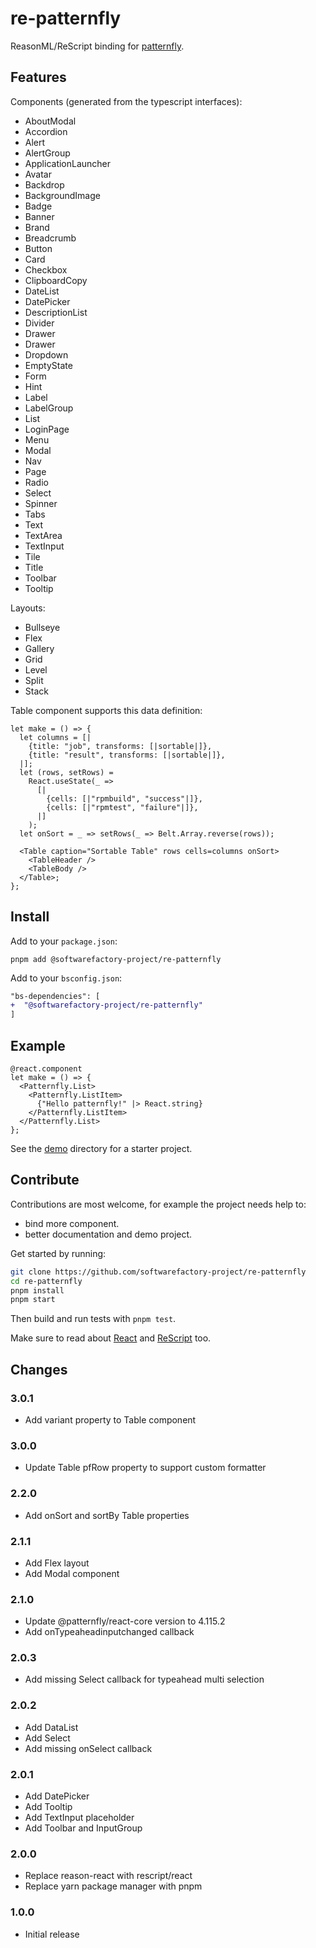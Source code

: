 # re-patternfly

ReasonML/ReScript binding for [patternfly][patternfly].

## Features

Components (generated from the typescript interfaces):

- AboutModal
- Accordion
- Alert
- AlertGroup
- ApplicationLauncher
- Avatar
- Backdrop
- BackgroundImage
- Badge
- Banner
- Brand
- Breadcrumb
- Button
- Card
- Checkbox
- ClipboardCopy
- DateList
- DatePicker
- DescriptionList
- Divider
- Drawer
- Drawer
- Dropdown
- EmptyState
- Form
- Hint
- Label
- LabelGroup
- List
- LoginPage
- Menu
- Modal
- Nav
- Page
- Radio
- Select
- Spinner
- Tabs
- Text
- TextArea
- TextInput
- Tile
- Title
- Toolbar
- Tooltip

Layouts:

- Bullseye
- Flex
- Gallery
- Grid
- Level
- Split
- Stack

Table component supports this data definition:

```reason
let make = () => {
  let columns = [|
    {title: "job", transforms: [|sortable|]},
    {title: "result", transforms: [|sortable|]},
  |];
  let (rows, setRows) =
    React.useState(_ =>
      [|
        {cells: [|"rpmbuild", "success"|]},
        {cells: [|"rpmtest", "failure"|]},
      |]
    );
  let onSort = _ => setRows(_ => Belt.Array.reverse(rows));

  <Table caption="Sortable Table" rows cells=columns onSort>
    <TableHeader />
    <TableBody />
  </Table>;
};
```

## Install

Add to your `package.json`:

```
pnpm add @softwarefactory-project/re-patternfly
```

Add to your `bsconfig.json`:

```diff
"bs-dependencies": [
+  "@softwarefactory-project/re-patternfly"
]
```

## Example

```rescript
@react.component
let make = () => {
  <Patternfly.List>
    <Patternfly.ListItem>
      {"Hello patternfly!" |> React.string}
    </Patternfly.ListItem>
  </Patternfly.List>
};
```

See the [demo](./demo) directory for a starter project.

## Contribute

Contributions are most welcome, for example the project needs help to:

- bind more component.
- better documentation and demo project.

Get started by running:

```sh
git clone https://github.com/softwarefactory-project/re-patternfly
cd re-patternfly
pnpm install
pnpm start
```

Then build and run tests with `pnpm test`.

Make sure to read about [React][reason-react] and [ReScript][rescript-lang] too.

## Changes

### 3.0.1

- Add variant property to Table component

### 3.0.0

- Update Table pfRow property to support custom formatter

### 2.2.0

- Add onSort and sortBy Table properties

### 2.1.1

- Add Flex layout
- Add Modal component

### 2.1.0

- Update @patternfly/react-core version to 4.115.2
- Add onTypeaheadinputchanged callback

### 2.0.3

- Add missing Select callback for typeahead multi selection

### 2.0.2

- Add DataList
- Add Select
- Add missing onSelect callback

### 2.0.1

- Add DatePicker
- Add Tooltip
- Add TextInput placeholder
- Add Toolbar and InputGroup

### 2.0.0

- Replace reason-react with rescript/react
- Replace yarn package manager with pnpm

### 1.0.0

- Initial release

[patternfly]: https://www.patternfly.org/v4/
[reason-react]: https://reasonml.github.io/reason-react/docs/en/components
[rescript-lang]: https://rescript-lang.org/docs/manual/v8.0.0/overview

